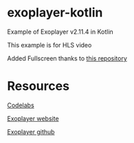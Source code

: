 # exoplayer-kotlin

Example of Exoplayer v2.11.4 in Kotlin

This example is for HLS video

Added Fullscreen thanks to [this repository](https://github.com/GeoffLedak/ExoplayerFullscreen)

# Resources

[Codelabs](https://codelabs.developers.google.com/codelabs/exoplayer-intro/#0)

[Exoplayer website](https://exoplayer.dev/)

[Exoplayer github](https://github.com/google/ExoPlayer)

